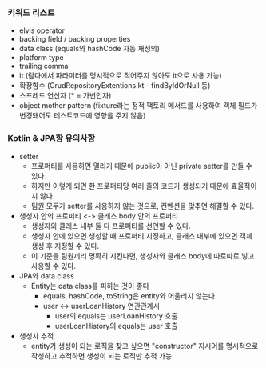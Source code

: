 ### 키워드 리스트
- elvis operator
- backing field / backing properties
- data class (equals와 hashCode 자동 재정의)
- platform type
- trailing comma
- it (람다에서 파라미터를 명시적으로 적어주지 않아도 it으로 사용 가능)
- 확장함수 (CrudRepositoryExtentions.kt - findByIdOrNull 등)
- 스프레드 연산자 (* = 가변인자)
- object mother pattern (fixture라는 정적 팩토리 메서드를 사용하여 객체 필드가 변경돼어도 테스트코드에 영향을 주지 않음)


### Kotlin & JPA항 유의사항
- setter
  - 프로퍼티를 사용하면 열리기 때문에 public이 아닌 private setter를 만들 수 있다.
  - 하지만 이렇게 되면 한 프로퍼티당 여러 줄의 코드가 생성되기 때문에 효율적이지 않다.
  - 팀원 모두가 setter를 사용하지 않는 것으로, 컨벤션을 맞추면 해결할 수 있다.
- 생성자 안의 프로퍼티 <-> 클래스 body 안의 프로퍼티
  - 생성자와 클래스 내부 둘 다 프로퍼티를 선언할 수 있다.
  - 생성자 안에 있으면 생성할 때 프로퍼티 지정하고, 클래스 내부에 있으면 객체 생성 후 지정할 수 있다.
  - 이 기준을 팀원끼리 명확히 지킨다면, 생성자와 클래스 body에 따로따로 넣고 사용할 수 있다. 
- JPA와 data class
  - Entity는 data class를 피하는 것이 좋다
    - equals, hashCode, toString은 entity와 어울리지 않는다.
    - user <-> userLoanHistory 연관관계시
      - user의 equals는 userLoanHistory 호출
      - userLoanHistory의 equals는 user 호출
- 생성자 추적
  - entity가 생성이 되는 로직을 찾고 싶으면 "constructor" 지시어를 명시적으로 작성하고 추적하면 생성이 되는 로직만 추적 가능